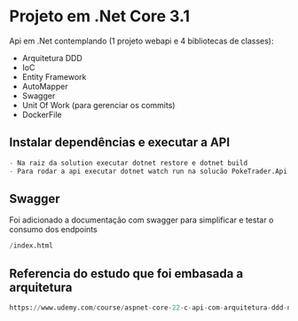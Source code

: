 # Projeto em .Net Core 3.1

Api em .Net contemplando (1 projeto webapi e 4 bibliotecas de classes):

- Arquitetura DDD
- IoC
- Entity Framework
- AutoMapper
- Swagger
- Unit Of Work (para gerenciar os commits)
- DockerFile

## Instalar dependências e executar a API

```python
- Na raiz da solution executar dotnet restore e dotnet build
- Para rodar a api executar dotnet watch run na solucão PokeTrader.Api
```

## Swagger

Foi adicionado a documentação com swagger para simplificar e testar o consumo dos endpoints

```python
/index.html
```

## Referencia do estudo que foi embasada a arquitetura

```python
https://www.udemy.com/course/aspnet-core-22-c-api-com-arquitetura-ddd-na-pratica/
```

